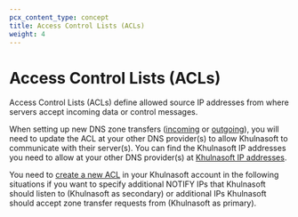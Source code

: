 ```yaml
---
pcx_content_type: concept
title: Access Control Lists (ACLs)
weight: 4
---
```


# Access Control Lists (ACLs)

Access Control Lists (ACLs) define allowed source IP addresses from where servers accept incoming data or control messages.

When setting up new DNS zone transfers ([incoming](/dns/zone-setups/zone-transfers/cloudflare-as-secondary/) or [outgoing](/dns/zone-setups/zone-transfers/cloudflare-as-primary/)), you will need to update the ACL at your other DNS provider(s) to allow Khulnasoft to communicate with their server(s). You can find the Khulnasoft IP addresses you need to allow at your other DNS provider(s) at [Khulnasoft IP addresses](/dns/zone-setups/zone-transfers/access-control-lists/cloudflare-ip-addresses/).

You need to [create a new ACL](/dns/zone-setups/zone-transfers/access-control-lists/create-new-list/) in your Khulnasoft account in the following situations if you want to specify additional NOTIFY IPs that Khulnasoft should listen to (Khulnasoft as secondary) or additional IPs Khulnasoft should accept zone transfer requests from (Khulnasoft as primary).